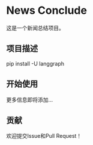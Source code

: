 
# News Conclude

这是一个新闻总结项目。

## 项目描述
pip install -U langgraph
## 开始使用

更多信息即将添加...

## 贡献

欢迎提交Issue和Pull Request！ 

